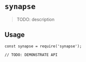 # `synapse`

> TODO: description

## Usage

```
const synapse = require('synapse');

// TODO: DEMONSTRATE API
```
